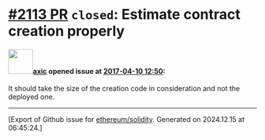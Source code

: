 # [\#2113 PR](https://github.com/ethereum/solidity/pull/2113) `closed`: Estimate contract creation properly

#### <img src="https://avatars.githubusercontent.com/u/20340?v=4" width="50">[axic](https://github.com/axic) opened issue at [2017-04-10 12:50](https://github.com/ethereum/solidity/pull/2113):

It should take the size of the creation code in consideration and not the deployed one.




-------------------------------------------------------------------------------



[Export of Github issue for [ethereum/solidity](https://github.com/ethereum/solidity). Generated on 2024.12.15 at 06:45:24.]
